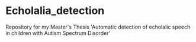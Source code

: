 # Echolalia_detection
Repository for my Master's Thesis 'Automatic detection of echolalic speech in children with Autism Spectrum Disorder'
